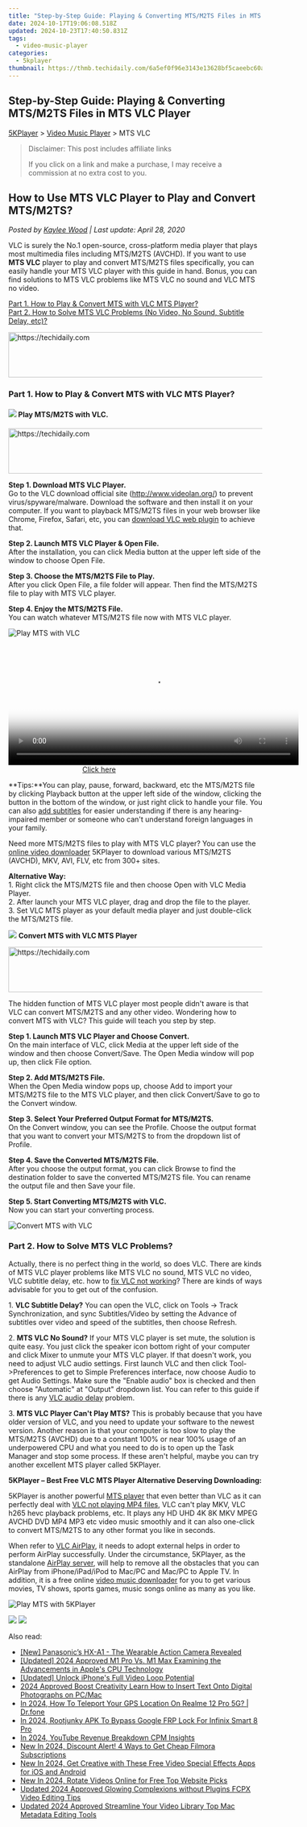 ```yaml
---
title: "Step-by-Step Guide: Playing & Converting MTS/M2TS Files in MTS VLC Player"
date: 2024-10-17T19:06:08.518Z
updated: 2024-10-23T17:40:50.831Z
tags:
  - video-music-player
categories:
  - 5kplayer
thumbnail: https://thmb.techidaily.com/6a5ef0f96e3143e13628bf5caeebc60a8c5be5cea41d7e7c6dca8a665b151ae2.jpg
---
```


## Step-by-Step Guide: Playing & Converting MTS/M2TS Files in MTS VLC Player

[5KPlayer](https://tools.techidaily.com/5kplayer/products/) \> [Video Music Player](https://tools.techidaily.com/5kplayer/video-music-player/) \> MTS VLC

>  Disclaimer: This post includes affiliate links
>
>  If you click on a link and make a purchase, I may receive a commission at no extra cost to you.
>

## How to Use MTS VLC Player to Play and Convert MTS/M2TS?

 _Posted by [Kaylee Wood](https://www.quora.com/profile/Amanda-Hu-21) | Last update: April 28, 2020_

VLC is surely the No.1 open-source, cross-platform media player that plays most multimedia files including MTS/M2TS (AVCHD). If you want to use **MTS VLC** player to play and convert MTS/M2TS files specifically, you can easily handle your MTS VLC player with this guide in hand. Bonus, you can find solutions to MTS VLC problems like MTS VLC no sound and VLC MTS no video.

[Part 1\. How to Play & Convert MTS with VLC MTS Player?](https://tools.techidaily.com/5kplayer/video-music-player/)  
[Part 2\. How to Solve MTS VLC Problems (No Video, No Sound, Subtitle Delay, etc)?](https://tools.techidaily.com/5kplayer/video-music-player/)

<!-- affiliate ads begin -->
<a href="https://ephamedtechinc.pxf.io/c/5597632/2137215/26400" target="_top" id="2137215">
  <img src="//a.impactradius-go.com/display-ad/26400-2137215" border="0" alt="https://techidaily.com" width="728" height="90"/>
</a>
<img height="0" width="0" src="https://ephamedtechinc.pxf.io/i/5597632/2137215/26400" style="position:absolute;visibility:hidden;" border="0" />
<!-- affiliate ads end -->

### Part 1\. How to Play & Convert MTS with VLC MTS Player?

#### **![](https://www.5kplayer.com/video-music-player/../seoimg/1.png) Play MTS/M2TS with VLC.**

<!-- affiliate ads begin -->
<a href="https://appsumo.8odi.net/c/5597632/2087390/7443" target="_top" id="2087390">
  <img src="//a.impactradius-go.com/display-ad/7443-2087390" border="0" alt="https://techidaily.com" width="728" height="90"/>
</a>
<img height="0" width="0" src="https://appsumo.8odi.net/i/5597632/2087390/7443" style="position:absolute;visibility:hidden;" border="0" />
<!-- affiliate ads end -->

**Step 1\. Download MTS VLC Player.**  
 Go to the VLC download official site (http://www.videolan.org/) to prevent virus/spyware/malware. Download the software and then install it on your computer. If you want to playback MTS/M2TS files in your web browser like Chrome, Firefox, Safari, etc, you can [download VLC web plugin](https://tools.techidaily.com/5kplayer/video-music-player/) to achieve that.

**Step 2\. Launch MTS VLC Player & Open File.**  
 After the installation, you can click Media button at the upper left side of the window to choose Open File.

**Step 3\. Choose the MTS/M2TS File to Play.**   
 After you click Open File, a file folder will appear. Then find the MTS/M2TS file to play with MTS VLC player. 

**Step 4\. Enjoy the MTS/M2TS File.**  
 You can watch whatever MTS/M2TS file now with MTS VLC player. 

![Play MTS with VLC](https://www.5kplayer.com/video-music-player/img/play-mts-with-vlc.jpg) 

<!-- affiliate ads begin -->
<span id="1983552">
					<video width="576" height="240" style="cursor:pointer"
           poster="//a.impactradius-go.com/display-clicktoplayimage/1983552.png"
           onclick="if(!this.playClicked){this.play();this.setAttribute('controls',true);this.playClicked=true;}">
	   <source src="//a.impactradius-go.com/display-ad/22993-1983552">
	   <img src="//a.impactradius-go.com/display-clicktoplayimage/1983552.png" style="border: none; height: 100%; width: 100%; object-fit: contain">
	</video>
	<div style="width:360px;text-align:center"><a href="javascript:window.open(decodeURIComponent('https%3A%2F%2Fhomestyler.sjv.io%2Fc%2F5597632%2F1983552%2F22993'), '_blank');void(0);">Click here</a></div>
</span>
<img height="0" width="0" src="https://imp.pxf.io/i/5597632/1983552/22993" style="position:absolute;visibility:hidden;" border="0" />
<!-- affiliate ads end -->

**Tips:**You can play, pause, forward, backward, etc the MTS/M2TS file by clicking Playback button at the upper left side of the window, clicking the button in the bottom of the window, or just right click to handle your file. You can also [add subtitles](https://tools.techidaily.com/5kplayer/video-music-player/) for easier understanding if there is any hearing-impaired member or someone who can't understand foreign languages in your family.

Need more MTS/M2TS files to play with MTS VLC player? You can use the [online video downloader](https://tools.techidaily.com/5kplayer/youtube-download/) 5KPlayer to download various MTS/M2TS (AVCHD), MKV, AVI, FLV, etc from 300+ sites.

**Alternative Way:**  
 1\. Right click the MTS/M2TS file and then choose Open with VLC Media Player.  
 2\. After launch your MTS VLC player, drag and drop the file to the player.  
3\. Set VLC MTS player as your default media player and just double-click the MTS/M2TS file.

![](https://www.5kplayer.com/video-music-player/../seoimg/2.png) **Convert MTS with VLC MTS Player**

<!-- affiliate ads begin -->
<a href="https://appsumo.8odi.net/c/5597632/2075482/7443" target="_top" id="2075482">
  <img src="//a.impactradius-go.com/display-ad/7443-2075482" border="0" alt="https://techidaily.com" width="728" height="90"/>
</a>
<img height="0" width="0" src="https://appsumo.8odi.net/i/5597632/2075482/7443" style="position:absolute;visibility:hidden;" border="0" />
<!-- affiliate ads end -->

The hidden function of MTS VLC player most people didn't aware is that VLC can convert MTS/M2TS and any other video. Wondering how to convert MTS with VLC? This guide will teach you step by step.

**Step 1\. Launch MTS VLC Player and Choose Convert.**  
 On the main interface of VLC, click Media at the upper left side of the window and then choose Convert/Save. The Open Media window will pop up, then click File option.

**Step 2\. Add MTS/M2TS File.**  
 When the Open Media window pops up, choose Add to import your MTS/M2TS file to the MTS VLC player, and then click Convert/Save to go to the Convert window.

**Step 3\. Select Your Preferred Output Format for MTS/M2TS.**  
 On the Convert window, you can see the Profile. Choose the output format that you want to convert your MTS/M2TS to from the dropdown list of Profile.

**Step 4\. Save the Converted MTS/M2TS File.**  
 After you choose the output format, you can click Browse to find the destination folder to save the converted MTS/M2TS file. You can rename the output file and then Save your file.

**Step 5\. Start Converting MTS/M2TS with VLC.**  
 Now you can start your converting process. 

![Convert MTS with VLC](https://www.5kplayer.com/video-music-player/img/convert-mts-with-vlc.jpg) 

### Part 2\. How to Solve MTS VLC Problems?

Actually, there is no perfect thing in the world, so does VLC. There are kinds of MTS VLC player problems like MTS VLC no sound, MTS VLC no video, VLC subtitle delay, etc. how to [fix VLC not working](https://tools.techidaily.com/5kplayer/video-music-player/)? There are kinds of ways advisable for you to get out of the confusion.

1\. **VLC Subtitle Delay?** You can open the VLC, click on Tools -> Track Synchronization, and sync Subtitles/Video by setting the Advance of subtitles over video and speed of the subtitles, then choose Refresh.

2\. **MTS VLC No Sound?** If your MTS VLC player is set mute, the solution is quite easy. You just click the speaker icon bottom right of your computer and click Mixer to unmute your MTS VLC player. If that doesn't work, you need to adjust VLC audio settings. First launch VLC and then click Tool->Preferences to get to Simple Preferences interface, now choose Audio to get Audio Settings. Make sure the "Enable audio" box is checked and then choose "Automatic" at "Output" dropdown list. You can refer to this guide if there is any [VLC audio delay](https://tools.techidaily.com/5kplayer/video-music-player/) problem.

3\. **MTS VLC Player Can't Play MTS?** This is probably because that you have older version of VLC, and you need to update your software to the newest version. Another reason is that your computer is too slow to play the MTS/M2TS (AVCHD) due to a constant 100% or near 100% usage of an underpowered CPU and what you need to do is to open up the Task Manager and stop some process. If these aren't helpful, maybe you can try another excellent MTS player called 5KPlayer.

**5KPlayer – Best Free VLC MTS Player Alternative Deserving Downloading:** 

5KPlayer is another powerful [MTS player](https://tools.techidaily.com/5kplayer/products/) that even better than VLC as it can perfectly deal with [VLC not playing MP4 files](https://tools.techidaily.com/5kplayer/video-music-player/), VLC can't play MKV, VLC h265 hevc playback problems, etc. It plays any HD UHD 4K 8K MKV MPEG AVCHD DVD MP4 MP3 etc video music smoothly and it can also one-click to convert MTS/M2TS to any other format you like in seconds.

 When refer to [VLC AirPlay](https://tools.techidaily.com/5kplayer/airplay/), it needs to adopt external helps in order to perform AirPlay successfully. Under the circumstance, 5KPlayer, as the standalone [AirPlay server](https://tools.techidaily.com/5kplayer/airplay/), will help to remove all the obstacles that you can AirPlay from iPhone/iPad/iPod to Mac/PC and Mac/PC to Apple TV. In addition, it is a free online [video music downloader](https://tools.techidaily.com/5kplayer/youtube-download/) for you to get various movies, TV shows, sports games, music songs online as many as you like.

![Play MTS with 5KPlayer](https://www.5kplayer.com/video-music-player/img/play-mts-with-5kp.jpg) 

[![](https://www.5kplayer.com/video-music-player/../button/freedownwhitewin.png)](https://tools.techidaily.com/5kplayer/products/) [![](https://www.5kplayer.com/video-music-player/../button/freedownbackmac.png)](https://tools.techidaily.com/5kplayer/products/)

<ins class="adsbygoogle"
     style="display:block"
     data-ad-format="autorelaxed"
     data-ad-client="ca-pub-7571918770474297"
     data-ad-slot="1223367746"></ins>

<ins class="adsbygoogle"
     style="display:block"
     data-ad-client="ca-pub-7571918770474297"
     data-ad-slot="8358498916"
     data-ad-format="auto"
     data-full-width-responsive="true"></ins>

<span class="atpl-alsoreadstyle">Also read:</span>
<div><ul>
<li><a href="https://extra-approaches.techidaily.com/new-panasonics-hx-a1-the-wearable-action-camera-revealed/"><u>[New] Panasonic’s HX-A1 - The Wearable Action Camera Revealed</u></a></li>
<li><a href="https://fox-blue.techidaily.com/updated-2024-approved-m1-pro-vs-m1-max-examining-the-advancements-in-apples-cpu-technology/"><u>[Updated] 2024 Approved M1 Pro Vs. M1 Max Examining the Advancements in Apple's CPU Technology</u></a></li>
<li><a href="https://youtube-webster.techidaily.com/ed-unlock-iphones-full-video-loop-potential/"><u>[Updated] Unlock iPhone's Full Video Loop Potential</u></a></li>
<li><a href="https://fox-hovers.techidaily.com/2024-approved-boost-creativity-learn-how-to-insert-text-onto-digital-photographs-on-pcmac/"><u>2024 Approved Boost Creativity Learn How to Insert Text Onto Digital Photographs on PC/Mac</u></a></li>
<li><a href="https://blog-min.techidaily.com/in-2024-how-to-teleport-your-gps-location-on-realme-12-pro-5g-drfone-by-drfone-virtual-android/"><u>In 2024, How To Teleport Your GPS Location On Realme 12 Pro 5G? | Dr.fone</u></a></li>
<li><a href="https://unlock-android.techidaily.com/in-2024-rootjunky-apk-to-bypass-google-frp-lock-for-infinix-smart-8-pro-by-drfone-android/"><u>In 2024, Rootjunky APK To Bypass Google FRP Lock For Infinix Smart 8 Pro</u></a></li>
<li><a href="https://facebook-video-footage.techidaily.com/in-2024-youtube-revenue-breakdown-cpm-insights/"><u>In 2024, YouTube Revenue Breakdown CPM Insights</u></a></li>
<li><a href="https://video-ai-editor.techidaily.com/new-in-2024-discount-alert-4-ways-to-get-cheap-filmora-subscriptions/"><u>New In 2024, Discount Alert! 4 Ways to Get Cheap Filmora Subscriptions</u></a></li>
<li><a href="https://video-ai-editor.techidaily.com/new-in-2024-get-creative-with-these-free-video-special-effects-apps-for-ios-and-android/"><u>New In 2024, Get Creative with These Free Video Special Effects Apps for iOS and Android</u></a></li>
<li><a href="https://video-ai-editor.techidaily.com/new-in-2024-rotate-videos-online-for-free-top-website-picks/"><u>New In 2024, Rotate Videos Online for Free Top Website Picks</u></a></li>
<li><a href="https://video-ai-editor.techidaily.com/updated-2024-approved-glowing-complexions-without-plugins-fcpx-video-editing-tips/"><u>Updated 2024 Approved Glowing Complexions without Plugins FCPX Video Editing Tips</u></a></li>
<li><a href="https://video-ai-editor.techidaily.com/updated-2024-approved-streamline-your-video-library-top-mac-metadata-editing-tools/"><u>Updated 2024 Approved Streamline Your Video Library Top Mac Metadata Editing Tools</u></a></li>
</ul></div>

